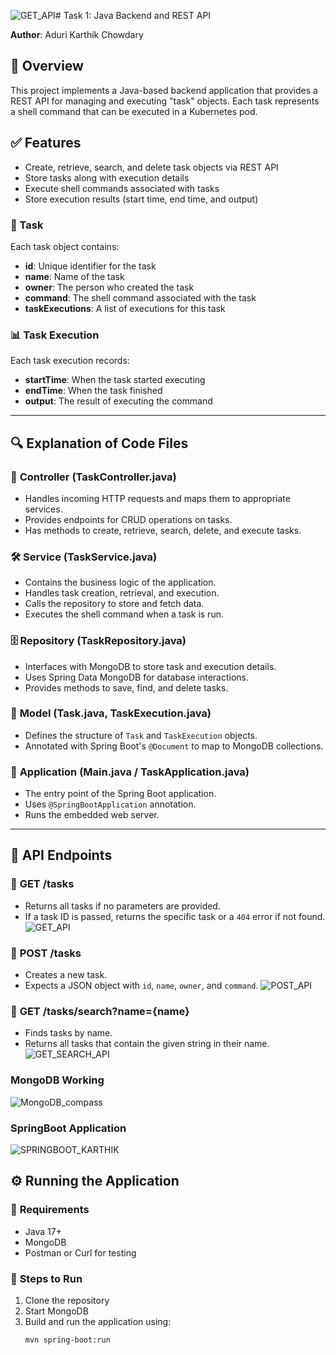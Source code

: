 ![GET_API](https://github.com/user-attachments/assets/a27fe982-d796-4dcb-8bd3-a77647cbd183)# Task 1: Java Backend and REST API  

**Author**: Aduri Karthik Chowdary  

## 📌 Overview  
This project implements a Java-based backend application that provides a REST API for managing and executing "task" objects. Each task represents a shell command that can be executed in a Kubernetes pod.  

## ✅ Features  
- Create, retrieve, search, and delete task objects via REST API  
- Store tasks along with execution details  
- Execute shell commands associated with tasks  
- Store execution results (start time, end time, and output)  

### 📝 Task  
Each task object contains:  
- **id**: Unique identifier for the task  
- **name**: Name of the task  
- **owner**: The person who created the task  
- **command**: The shell command associated with the task  
- **taskExecutions**: A list of executions for this task  

### 📊 Task Execution  
Each task execution records:  
- **startTime**: When the task started executing  
- **endTime**: When the task finished  
- **output**: The result of executing the command  

---

## 🔍 Explanation of Code Files  

### 📌 **Controller (TaskController.java)**  
- Handles incoming HTTP requests and maps them to appropriate services.  
- Provides endpoints for CRUD operations on tasks.  
- Has methods to create, retrieve, search, delete, and execute tasks.  

### 🛠️ **Service (TaskService.java)**  
- Contains the business logic of the application.  
- Handles task creation, retrieval, and execution.  
- Calls the repository to store and fetch data.  
- Executes the shell command when a task is run.  

### 🗄️ **Repository (TaskRepository.java)**  
- Interfaces with MongoDB to store task and execution details.  
- Uses Spring Data MongoDB for database interactions.  
- Provides methods to save, find, and delete tasks.  

### 📜 **Model (Task.java, TaskExecution.java)**  
- Defines the structure of `Task` and `TaskExecution` objects.  
- Annotated with Spring Boot's `@Document` to map to MongoDB collections.  

### 🚀 **Application (Main.java / TaskApplication.java)**  
- The entry point of the Spring Boot application.  
- Uses `@SpringBootApplication` annotation.  
- Runs the embedded web server.  

---

## 🔗 API Endpoints  

### 🔹 **GET /tasks**  
- Returns all tasks if no parameters are provided.  
- If a task ID is passed, returns the specific task or a `404` error if not found.
  ![GET_API](https://github.com/user-attachments/assets/1650e208-8c86-45c8-b195-3e8d61233125)


### 🔹 **POST /tasks**  
- Creates a new task.  
- Expects a JSON object with `id`, `name`, `owner`, and `command`.
  ![POST_API](https://github.com/user-attachments/assets/6156d786-114c-4c71-93b4-bb5d6011026a)


### 🔹 **GET /tasks/search?name={name}**  
- Finds tasks by name.  
- Returns all tasks that contain the given string in their name.  
 ![GET_SEARCH_API](https://github.com/user-attachments/assets/e989f8b0-cc19-4e35-84b4-cb1799fd98d5)
### MongoDB Working
![MongoDB_compass](https://github.com/user-attachments/assets/11539948-01bc-40be-a035-679910cda0f4)
### SpringBoot Application
![SPRINGBOOT_KARTHIK](https://github.com/user-attachments/assets/c9b655ca-6393-437e-b6ce-628dea1168a4)




## ⚙️ Running the Application  

### 🔹 **Requirements**  
- Java 17+  
- MongoDB  
- Postman or Curl for testing  

### 🔹 **Steps to Run**  
1. Clone the repository  
2. Start MongoDB  
3. Build and run the application using:  
   ```bash
   mvn spring-boot:run
